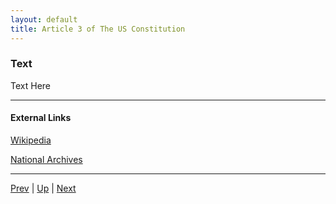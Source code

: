 ```yaml
---
layout: default
title: Article 3 of The US Constitution
---
```


### Text
Text Here

---
#### External Links
[Wikipedia]()

[National Archives]()

---

[Prev](article_2.md) | [Up](README.md) | [Next](article_4.md)

